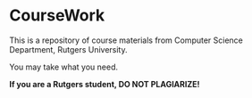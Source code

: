# CourseWork

This is a repository of course materials from Computer Science Department, Rutgers University.

You may take what you need.

**If you are a Rutgers student, DO NOT PLAGIARIZE!**
